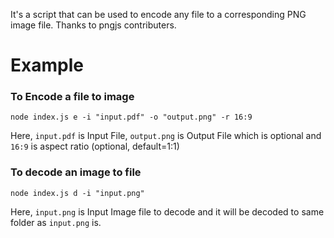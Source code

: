 It's a script that can be used to encode any file to a corresponding PNG image file. 
Thanks to pngjs contributers.

# Example

### To Encode a file to image
```
node index.js e -i "input.pdf" -o "output.png" -r 16:9
```
Here, `input.pdf` is Input File, `output.png` is Output File which is optional  and `16:9` is aspect ratio (optional, default=1:1)

### To decode an image to file
```
node index.js d -i "input.png"
```
Here, `input.png` is Input Image file to decode and it will be decoded to same folder as `input.png` is.
